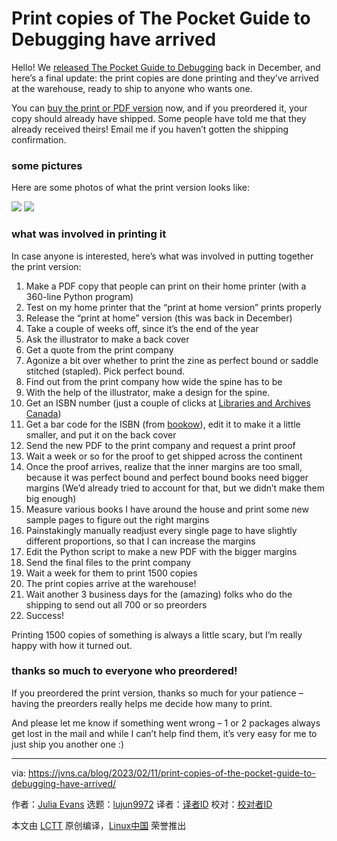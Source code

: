 [#]: subject: "Print copies of The Pocket Guide to Debugging have arrived"
[#]: via: "https://jvns.ca/blog/2023/02/11/print-copies-of-the-pocket-guide-to-debugging-have-arrived/"
[#]: author: "Julia Evans https://jvns.ca/"
[#]: collector: "lujun9972"
[#]: translator: " "
[#]: reviewer: " "
[#]: publisher: " "
[#]: url: " "

Print copies of The Pocket Guide to Debugging have arrived
======

Hello! We [released The Pocket Guide to Debugging][1] back in December, and here’s a final update: the print copies are done printing and they’ve arrived at the warehouse, ready to ship to anyone who wants one.

You can [buy the print or PDF version][2] now, and if you preordered it, your copy should already have shipped. Some people have told me that they already received theirs! Email me if you haven’t gotten the shipping confirmation.

### some pictures

Here are some photos of what the print version looks like:

![][3] ![][4]

### what was involved in printing it

In case anyone is interested, here’s what was involved in putting together the print version:

  1. Make a PDF copy that people can print on their home printer (with a 360-line Python program)
  2. Test on my home printer that the “print at home version” prints properly
  3. Release the “print at home” version (this was back in December)
  4. Take a couple of weeks off, since it’s the end of the year
  5. Ask the illustrator to make a back cover
  6. Get a quote from the print company
  7. Agonize a bit over whether to print the zine as perfect bound or saddle stitched (stapled). Pick perfect bound.
  8. Find out from the print company how wide the spine has to be
  9. With the help of the illustrator, make a design for the spine.
  10. Get an ISBN number (just a couple of clicks at [Libraries and Archives Canada][5])
  11. Get a bar code for the ISBN (from [bookow][6]), edit it to make it a little smaller, and put it on the back cover
  12. Send the new PDF to the print company and request a print proof
  13. Wait a week or so for the proof to get shipped across the continent
  14. Once the proof arrives, realize that the inner margins are too small, because it was perfect bound and perfect bound books need bigger margins (We’d already tried to account for that, but we didn’t make them big enough)
  15. Measure various books I have around the house and print some new sample pages to figure out the right margins
  16. Painstakingly manually readjust every single page to have slightly different proportions, so that I can increase the margins
  17. Edit the Python script to make a new PDF with the bigger margins
  18. Send the final files to the print company
  19. Wait a week for them to print 1500 copies
  20. The print copies arrive at the warehouse!
  21. Wait another 3 business days for the (amazing) folks who do the shipping to send out all 700 or so preorders
  22. Success!



Printing 1500 copies of something is always a little scary, but I’m really happy with how it turned out.

### thanks so much to everyone who preordered!

If you preordered the print version, thanks so much for your patience – having the preorders really helps me decide how many to print.

And please let me know if something went wrong – 1 or 2 packages always get lost in the mail and while I can’t help find them, it’s very easy for me to just ship you another one :)

--------------------------------------------------------------------------------

via: https://jvns.ca/blog/2023/02/11/print-copies-of-the-pocket-guide-to-debugging-have-arrived/

作者：[Julia Evans][a]
选题：[lujun9972][b]
译者：[译者ID](https://github.com/译者ID)
校对：[校对者ID](https://github.com/校对者ID)

本文由 [LCTT](https://github.com/LCTT/TranslateProject) 原创编译，[Linux中国](https://linux.cn/) 荣誉推出

[a]: https://jvns.ca/
[b]: https://github.com/lujun9972
[1]: https://jvns.ca/blog/2022/12/21/new-zine--the-pocket-guide-to-debugging/
[2]: https://wizardzines.com/debugging-guide
[3]: https://jvns.ca/images/debugging-print-front.jpeg
[4]: https://jvns.ca/images/debugging-print-spine.jpeg
[5]: https://library-archives.canada.ca/
[6]: https://bookow.com/resources.php#isbn-barcode-generator
